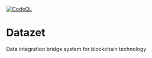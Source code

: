 [![CodeQL](https://github.com/KOSASIH/datazet/actions/workflows/codeql-analysis.yml/badge.svg)](https://github.com/KOSASIH/datazet/actions/workflows/codeql-analysis.yml)

# Datazet

Data integration bridge system for blockchain technology

